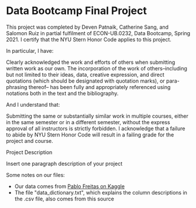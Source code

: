 # Data Bootcamp Final Project

This project was completed by Deven Patnaik, Catherine Sang, and Salomon Ruiz in partial fulfilment of ECON-UB.0232, Data Bootcamp, Spring 2021. I certify that the NYU Stern Honor Code applies to this project.

In particular, I have:

Clearly acknowledged the work and efforts of others when submitting written work as our own. The incorporation of the work of others–including but not limited to their ideas, data, creative expression, and direct quotations (which should be designated with quotation marks), or para-phrasing thereof– has been fully and appropriately referenced using notations both in the text and the bibliography.

And I understand that:

Submitting the same or substantially similar work in multiple courses, either in the same semester or in a different semester, without the express approval of all instructors is strictly forbidden. I acknowledge that a failure to abide by NYU Stern Honor Code will result in a failing grade for
the project and course.

Project Description

Insert one paragraph description of your project

Some notes on our files: 
* Our data comes from [Pablo Freitas on Kaggle](https://www.kaggle.com/pablohfreitas/all-premier-league-matches-20102021)
* The file "data_dictionary.txt", which explains the column descriptions in the .csv file, also comes from this source
